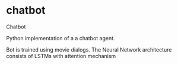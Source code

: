 # chatbot
Chatbot

Python implementation of a a chatbot agent.

Bot is trained using movie dialogs. The Neural Network architecture consists of LSTMs with attention mechanism
